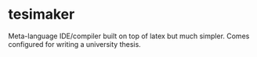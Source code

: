 # tesimaker
Meta-language IDE/compiler built on top of latex but much simpler. Comes configured for writing a university thesis.
